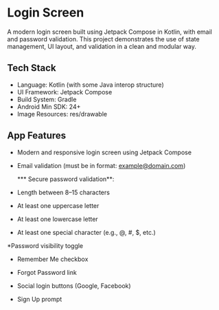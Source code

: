 # Login Screen
A modern login screen built using Jetpack Compose in Kotlin, with email and password validation. This project demonstrates the use of state management, UI layout, and validation in a clean and modular way.
## Tech Stack
* Language: Kotlin (with some Java interop structure)
* UI Framework: Jetpack Compose
* Build System: Gradle
* Android Min SDK: 24+
* Image Resources: res/drawable
## App Features
* Modern and responsive login screen using Jetpack Compose

* Email validation (must be in format: example@domain.com)

  *** Secure password validation**:

* Length between 8–15 characters

* At least one uppercase letter

* At least one lowercase letter

* At least one special character (e.g., @, #, $, etc.)

*Password visibility toggle

* Remember Me checkbox

* Forgot Password link

* Social login buttons (Google, Facebook)

* Sign Up prompt
